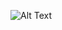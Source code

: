 <!--
### Hi there 👋


**kadiryilmaz/kadiryilmaz** is a ✨ _special_ ✨ repository because its `README.md` (this file) appears on your GitHub profile.

Here are some ideas to get you started:

- 🔭 I’m currently working on ...
- 🌱 I’m currently learning ...
- 👯 I’m looking to collaborate on ...
- 🤔 I’m looking for help with ...
- 💬 Ask me about ...
- 📫 How to reach me: ...
- 😄 Pronouns: ...
- ⚡ Fun fact: ...
![Alt Text](https://media.giphy.com/media/KbTXbwbirQ4phVfE6H/giphy.gif)
-->
![Alt Text](https://media.giphy.com/media/11VOCn79NdDeDu/giphy.gif)


